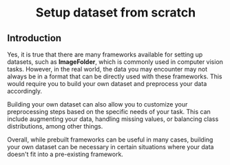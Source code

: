 <p align="center">
 <h1 align="center">Setup dataset from scratch </h1>
</p>

## Introduction
Yes, it is true that there are many frameworks available for setting up datasets, such as **ImageFolder**, which is commonly used in computer vision tasks. However, in the real world, the data you may encounter may not always be in a format that can be directly used with these frameworks. This would require you to build your own dataset and preprocess your data accordingly.

Building your own dataset can also allow you to customize your preprocessing steps based on the specific needs of your task. This can include augmenting your data, handling missing values, or balancing class distributions, among other things.

Overall, while prebuilt frameworks can be useful in many cases, building your own dataset can be necessary in certain situations where your data doesn't fit into a pre-existing framework.
